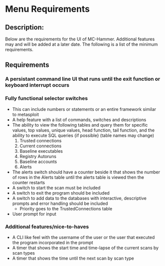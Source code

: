 # Menu Requirements 
## Description:
Below are the requirements for the UI of MC-Hammer. Additional features may and will be added at a later date. The following is a list of the minimum requirements. 
## Requirements
### A persistant command line UI that runs until the exit function or keyboard interrupt occurs
### Fully functional selector switches
- This can include numbers or statements or an entire framework similar to metasploit
- A help feature with a list of commands, switches and descriptions
- The ability to view the following tables and query them for specific values, top values, unique values, head function, tail function, and the ability to execute SQL queries {if possible} (table names may change)
  1. Trusted connections 
  2. Current connections 
  3. Baseline executables 
  4. Registry Autoruns 
  5. Baseline accounts 
  6. Alerts 
- The alerts switch should have a counter beside it that shows the number of rows in the Alerts table until the alerts table is viewed then the counter restarts 
- A switch to start the scan must be included 
- A switch to exit the program should be included 
- A switch to add data to the databases with interactive, descriptive prompts and error handling should be included 
  - Priority goes to the TrustedConnections table 
- User prompt for input
### Additional features/nice-to-haves 
- A CLI like feel with the username of the user or the user that executed the program incorporated in the prompt 
- A timer that shows the start time and time-lapse of the current scans by scan types
- A timer that shows the time until the next scan by scan type
